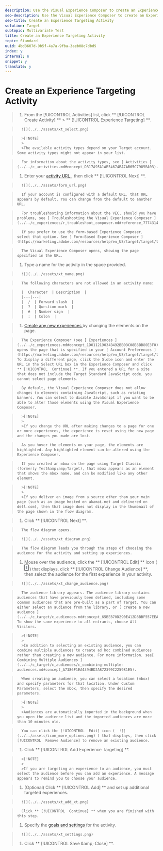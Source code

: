 ```yaml
---
description: Use the Visual Experience Composer to create an Experience Targeting activity on a Target-enabled page and to modify portions of the page within Target.
seo-description: Use the Visual Experience Composer to create an Experience Targeting activity on a Target-enabled page and to modify portions of the page within Target.
seo-title: Create an Experience Targeting Activity
solution: Target
subtopic: Multivariate Test
title: Create an Experience Targeting Activity
topic: Standard
uuid: 4bd3607d-0b5f-4a7a-9fba-3aeb08c7dbd9
index: y
internal: n
snippet: y
translate: y
---
```


# Create an Experience Targeting Activity


>1. From the [!UICONTROL  Activities] list, click ** [!UICONTROL  Create Activity] ** > ** [!UICONTROL  Experience Targeting] **.

>       ![](../../assets/xt_select.png) 


>       >[!NOTE]
>       >
>       >The available activity types depend on your Target account. Some activity types might not appear in your list.


>       For information about the activity types, see [ Activities ](../../c_activities.md#concept_D317A95A1AB54674BA7AB65C7985BA03). 
>1. Enter your [ activity URL ](../../c_activities/t_experience_target/t_xt_create/c_xt_activity_url.md#concept_D28549AAA0A14E3BB5F05F32BE8ABC90), then click ** [!UICONTROL  Next] **.

>       ![](../../assets/form_url.png) 

>       If your account is configured with a default URL, that URL appears by default. You can change from the default to another URL. 

>       For troubleshooting information about the VEC, should you have problems, see [ Troubleshooting the Visual Experience Composer ](../../c_experiences/r_troubleshoot_composer.md#reference_77743144F10143A3A89D56E116D296E4). 

>       If you prefer to use the form-based Experience Composer, select that option. See [ Form-Based Experience Composer ](https://marketing.adobe.com/resources/help/en_US/target/target/t_form_experience_composer.html). 

>       The Visual Experience Composer opens, showing the page specified in the URL. 
>1. Type a name for the activity in the space provided.

>       ![](../../assets/xt_name.png) 

>       The following characters are not allowed in an activity name: 

>       |  Character  | Description  |
>       |---|---|
>       |  /  | Forward slash  |
>       |  ?  | Question mark  |
>       |  #  | Number sign  |
>       |  :  | Colon  |

>1. [ Create any new experiences ](../../c_activities/t_experience_target/t_xt_create/t_xt_add_experience.md#task_454646F2895242D3B92DC395A0CE1A00) by changing the elements on the page.

>       The Experience Composer (see [ Experiences ](../../c_experiences.md#concept_1D011219034B492BB03C08B3BB80E3F0)) opens the page that is specified in your [ Account Preferences ](https://marketing.adobe.com/resources/help/en_US/target/target/t_account_preferences.html). To display a different page, click the Globe icon and enter the URL in the Select URL box in the Experience Composer and click ** [!UICONTROL  Continue] **. If you entered a URL for a site that does not include the Target Standard JavaScript code, you cannot select page elements. 

>       By default, the Visual Experience Composer does not allow changes to elements containing JavaScript, such as rotating banners. You can select to disable JavaScript if you want to be able to alter those elements using the Visual Experience Composer. 


>       >[!NOTE]
>       >
>       >If you change the URL after making changes to a page for one or more experiences, the experience is reset using the new page and the changes you made are lost.


>       As you hover the elements on your page, the elements are highlighted. Any highlighted element can be altered using the Experience Composer. 

>       If you created an mbox on the page using Target Classic (formerly Test&amp;amp;Target), that mbox appears as an element that shows the mbox name, and can be modified like any other element. 


>       >[!NOTE]
>       >
>       >If you deliver an image from a source other than your main page (such as an image hosted on akamai.net and delivered on dell.com), then that image does not display in the thumbnail of the page shown in the flow diagram.

>1. Click ** [!UICONTROL  Next] **.

>       The flow diagram opens. 

>       ![](../../assets/xt_diagram.png) 

>       The flow diagram leads you through the steps of choosing the audience for the activity and setting up experiences. 
>1. Mouse over the audience, click the ** [!UICONTROL  Edit] ** icon (  ![](../../assets/icon_more_options.png) ) that displays, click ** [!UICONTROL  Change Audience] **, then select the audience for the first experience in your activity.

>       ![](../../assets/xt_change_audience.png) 

>       The audience library appears. The audience library contains audiences that have previously been defined, including some common audiences that are pre-built as a part of Target. You can either select an audience from the library, or [ create a new audience ](../../c_target/c_audiences.md#concept_65BE870D290E412D8BBF557EEA67C271). To show the same experience to all entrants, choose All Visitors. 


>       >[!NOTE]
>       >
>       >In addition to selecting an existing audience, you can combine multiple audiences to create ad hoc combined audiences rather than creating a new audience. For more information, see[ Combining Multiple Audiences ](../../c_target/c_audiences/c_combining-multiple-audiences.md#concept_A7386F1EA4394BD2AB72399C225981E5). 


>       When creating an audience, you can select a location (mbox) and specify parameters for that location. Under Custom Parameters, select the mbox, then specify the desired parameters. 


>       >[!NOTE]
>       >
>       >Audiences are automatically imported in the background when you open the audience list and the imported audiences are more than 10 minutes old.


>       You can click the [!UICONTROL  Edit] icon (  ![](../../assets/icon_more_options.png) ) that displays, then click [!UICONTROL  Remove Audience] to remove an existing audience. 
>1. Click ** [!UICONTROL  Add Experience Targeting] **.


>       >[!NOTE]
>       >
>       >If you are targeting an experience to an audience, you must select the audience before you can add an experience. A message appears to remind you to choose your audience.

>1. (Optional) Click ** [!UICONTROL  Add] ** and set up additional targeted experiences.

>       ![](../../assets/xt_add_xt.png) 

>       Click ** [!UICONTROL  Continue] ** when you are finished with this step. 
>1. Specify the [ goals and settings ](../../c_activities/t_experience_target/t_xt_create/r_xt_goals_and_settings.md#reference_B25389FD6F3A4989801E740364B089CC) for the activity.

>       ![](../../assets/xt_settings.png) 
>1. Click ** [!UICONTROL  Save &amp;amp; Close] **.
